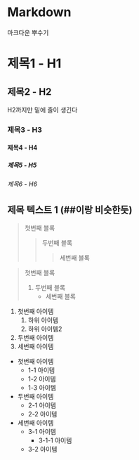 # Markdown
마크다운 뿌수기

# 제목1 - H1
## 제목2 - H2
  H2까지만 밑에 줄이 생긴다
### 제목3 - H3
#### 제목4 - H4
##### 제목5 - H5
###### 제목6 - H6

제목 텍스트 1 (##이랑 비슷한듯)
---

> 첫번째 블록
>> 두번째 블록
>>> 세번째 블록

> 첫번째 블록
>    1. 두번째 블록
>        + 세번째 블록

1. 첫번째 아이템  
    1. 하위 아이템
      4. 하위 아이템2
1. 두번째 아이템
1. 세번째 아이템

+ 첫번째 아이템
  - 1-1 아이템
  - 1-2 아이템
  - 1-3 아이템
+ 두번째 아이템
  * 2-1 아이템
  * 2-2 아이템
+ 세번째 아이템
  + 3-1 아이템
      + 3-1-1 아이템
  + 3-2 아이템

